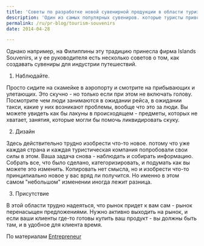 ```yaml
---
title: 'Советы по разработке новой сувенирной продукции в области туризма'
description: 'Один из самых популярных сувениров. которые туристы привозят с собой из дальней поездки - это футболка с фотографией или рисунком о том месте, где они побывали. Это кажется настолько естественным, что трудно представить себе время, когда это было не так.'
permalink: /ru/pr-blog/tourism-souvenirs
date: 2014-04-28

---
```


Однако например, на Филиппины эту традицию принесла фирма Islands Souvenirs, и у ее руководителя есть несколько советов о том, как создавать сувениры для индустрии путешествий.

1. Наблюдайте.

Просто сидите на скамейке в аэропорту и смотрите на прибывающих и улетающих. Это скучно - но только если при этом не включать голову. Посмотрите чем люди занимаются в ожидании рейса, в ожидании такси, какие у них возникают проблемы, вообще что это за люди. Вы можете увидеть как бы лакуны в происходящем - предметы, которых не хватает, занятия, которые могли бы помочь ликвидировать скуку.

2. Дизайн

Здесь действительно трудно изобрести что-то новое. потому что уже каждая страна и каждая туристическая компания попробовали свои силы в этом. Ваша задача снова - наблюдать и собирать информацию. Собрать все, что было сделано, категоризировать, и подумать как вы можете это изменить. Копировать нет смысла, но и изобрести что-то принципиально новое у вас вряд ли получится. Но именно в этом самом "небольшом" изменении иногда лежит разница.

3. Присутствие

В этой области трудно надеяться, что рынок придет к вам сам - рынок перенасыщен предложениями. Нужно активно выходить на рынок, и если ваши клиенты где-то готовы купить ваш продукт - вы должны быть там, и в удобное для клиента время.

По материалам <a href="http://www.entrepreneur.com.ph/startup-tips/5-ways-to-succeed-in-the-souvenir-items-business">Entrepreneur</a>

